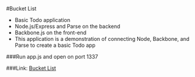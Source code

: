 #Bucket List

- Basic Todo application
- Node.js/Express and Parse on the backend
- Backbone.js on the front-end
- This application is a demonstration of connecting Node, Backbone, and Parse to create a basic Todo app


###Run app.js and open on port 1337

###Link: [Bucket List](http://pltodo.herokuapp.com)